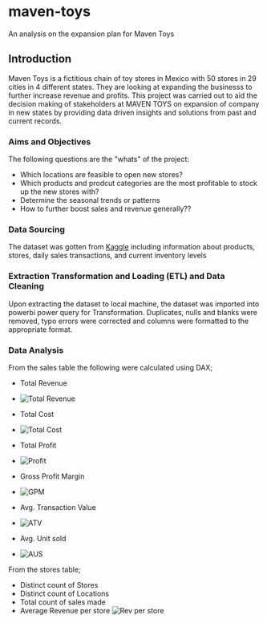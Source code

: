 # maven-toys
An analysis on the expansion plan for Maven Toys

## Introduction
Maven Toys is a  fictitious chain of toy stores in Mexico with 50 stores in 29 cities in 4 different states. They are looking at expanding the businesss to further increase revenue and profits. This project was carried out to aid the decision making of stakeholders at MAVEN TOYS on expansion of company in new states by providing data driven insights and solutions from past and current records.

### Aims and Objectives
The following questions are the "whats" of the project:
* Which locations are feasible to open new stores?
* Which products and prodcut categories are the most profitable to stock up the new stores with?
* Determine the seasonal trends or patterns
* How to further boost sales and revenue generally??

### Data Sourcing
The dataset was gotten from [Kaggle](https://www.kaggle.com/datasets/mysarahmadbhat/toy-sales) including information about products, stores, daily sales transactions, and current inventory levels

### Extraction Transformation and Loading (ETL) and Data Cleaning
Upon extracting the dataset to local machine, the dataset was imported into powerbi power query for Transformation. Duplicates, nulls and blanks were removed, typo errors were corrected and columns were formatted to the appropriate format.

### Data Analysis

From the sales table the following were calculated using DAX;
* Total Revenue
* ![Total Revenue](https://user-images.githubusercontent.com/105971924/208591855-8f8d497c-e66d-4de9-b2d7-9ef956531abf.png)

* Total Cost
* ![Total Cost](https://user-images.githubusercontent.com/105971924/208591899-67f37aed-e794-4fc9-8b41-0b310a9265bb.png)

* Total Profit
* ![Profit](https://user-images.githubusercontent.com/105971924/208592140-223dee81-67af-445b-a5a4-7609041df369.png)

* Gross Profit Margin
* ![GPM](https://user-images.githubusercontent.com/105971924/208592196-2314ecca-373d-410c-aaf3-61ed593400e3.png)

* Avg. Transaction Value
* ![ATV](https://user-images.githubusercontent.com/105971924/208592455-2a565e8a-6f37-4562-84fa-6fa9186f4341.png)

* Avg. Unit sold
* ![AUS](https://user-images.githubusercontent.com/105971924/208592926-f1d00946-64bb-4096-b466-eff9c1a0d9b2.png)

From the stores table;
* Distinct count of Stores
* Distinct count of Locations
* Total count of sales made
* Average Revenue per store
![Rev per store](https://user-images.githubusercontent.com/105971924/208593383-dee1b63d-2bab-4776-b61f-ddf0e9e8b8b6.png)

